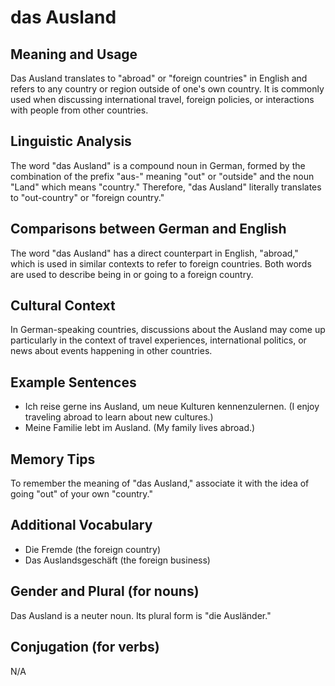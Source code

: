 # das Ausland
## Meaning and Usage
Das Ausland translates to "abroad" or "foreign countries" in English and refers to any country or region outside of one's own country. It is commonly used when discussing international travel, foreign policies, or interactions with people from other countries.

## Linguistic Analysis
The word "das Ausland" is a compound noun in German, formed by the combination of the prefix "aus-" meaning "out" or "outside" and the noun "Land" which means "country." Therefore, "das Ausland" literally translates to "out-country" or "foreign country."

## Comparisons between German and English
The word "das Ausland" has a direct counterpart in English, "abroad," which is used in similar contexts to refer to foreign countries. Both words are used to describe being in or going to a foreign country.

## Cultural Context
In German-speaking countries, discussions about the Ausland may come up particularly in the context of travel experiences, international politics, or news about events happening in other countries.

## Example Sentences
- Ich reise gerne ins Ausland, um neue Kulturen kennenzulernen. (I enjoy traveling abroad to learn about new cultures.)
- Meine Familie lebt im Ausland. (My family lives abroad.)

## Memory Tips
To remember the meaning of "das Ausland," associate it with the idea of going "out" of your own "country."

## Additional Vocabulary
- Die Fremde (the foreign country)
- Das Auslandsgeschäft (the foreign business)

## Gender and Plural (for nouns)
Das Ausland is a neuter noun. Its plural form is "die Ausländer."

## Conjugation (for verbs)
N/A